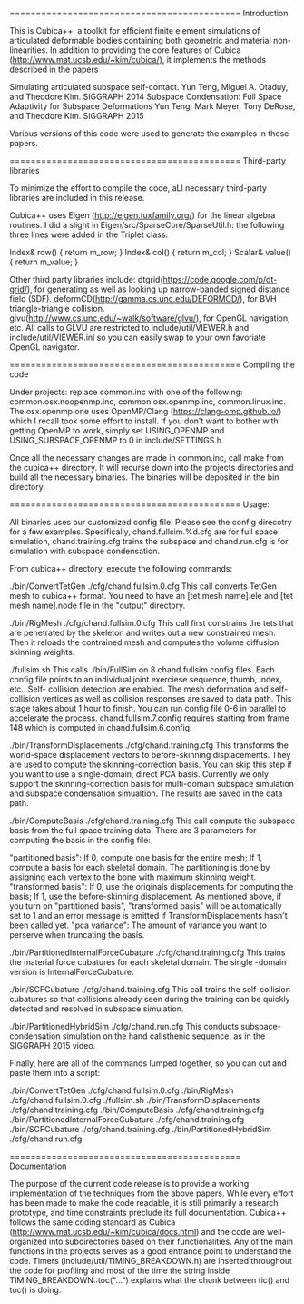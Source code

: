 ============================================
Introduction

This is Cubica++, a toolkit for efficient finite element simulations of
articulated deformable bodies containing both geometric and material non-
linearities. In addition to providing the core features of Cubica
(http://www.mat.ucsb.edu/~kim/cubica/), it implements the methods described in
the papers

Simulating articulated subspace self-contact.
  Yun Teng, Miguel A. Otaduy, and Theodore Kim. SIGGRAPH 2014
Subspace Condensation: Full Space Adaptivity for Subspace Deformations
  Yun Teng, Mark Meyer, Tony DeRose, and Theodore Kim. SIGGRAPH 2015

Various versions of this code were used to generate the examples in those
papers.

============================================
Third-party libraries

To minimize the effort to compile the code, aLl necessary third-party libraries are included in this release. 

Cubica++ uses Eigen (http://eigen.tuxfamily.org/) for the linear algebra 
routines. I did a slight in Eigen/src/SparseCore/SparseUtil.h: the following 
three lines were added in the Triplet class:

Index& row() { return m_row; }
Index& col() { return m_col; }
Scalar& value() { return m_value; }

Other third party libraries include:
  dtgrid(https://code.google.com/p/dt-grid/), for generating as well as 
    looking up narrow-banded signed distance field (SDF).
  deformCD(http://gamma.cs.unc.edu/DEFORMCD/), for BVH triangle-triangle
    collision.
  glvu(http://www.cs.unc.edu/~walk/software/glvu/), for OpenGL navigation, etc.
    All calls to GLVU are restricted to include/util/VIEWER.h and
    include/util/VIEWER.inl so you can easily swap to your own favoriate 
    OpenGL navigator.

============================================
Compiling the code

Under projects: replace common.inc with one of the following: 
common.osx.noopenmp.inc, common.osx.openmp.inc, common.linux.inc. 
The osx.openmp one uses OpenMP/Clang (https://clang-omp.github.io/) which I 
recall took some effort to install. If you don't want to bother with getting
OpenMP to work, simply set USING_OPENMP and USING_SUBSPACE_OPENMP to 0 in
include/SETTINGS.h.

Once all the necessary changes are made in common.inc, call make from the
cubica++ directory. It will recurse down into the projects directories
and build all the necessary binaries. The binaries will be deposited in the bin directory.

============================================
Usage:

All binaries uses our customized config file. Please see the config direcotry 
for a few examples. Specifically, chand.fullsim.%d.cfg are for full space 
simulation, chand.training.cfg trains the subspace and chand.run.cfg is for simulation with subspace condensation.

From cubica++ directory, execute the following commands:

./bin/ConvertTetGen ./cfg/chand.fullsim.0.cfg
This call converts TetGen mesh to cubica++ format. You need to have an [tet mesh 
name].ele and [tet mesh name].node file in the "output" directory.

./bin/RigMesh ./cfg/chand.fullsim.0.cfg
This call first constrains the tets that are penetrated by the skeleton and 
writes out a new constrained mesh. Then it reloads the contrained mesh and 
computes the volume diffusion skinning weights.

./fullsim.sh
This calls ./bin/FullSim on 8 chand.fullsim config files. Each config file
points to an individual joint exerciese sequence, thumb, index, etc.. Self-
collision detection are enabled. The mesh deformation and self-collision
vertices as well as collision responses are saved to data path. This stage
takes about 1 hour to finish. You can run config file 0-6 in parallel to
accelerate the process. chand.fullsim.7.config requires starting from frame 
148 which is computed in chand.fullsim.6.config.

./bin/TransformDisplacements ./cfg/chand.training.cfg
This transforms the world-space displacement vectors to before-skinning
displacements. They are used to compute the skinning-correction basis. You
can skip this step if you want to use a single-domain, direct PCA basis. 
Currently we only support the skinning-correction basis for multi-domain
subspace simulation and subspace condensation simualtion. The results are
saved in the data path.

./bin/ComputeBasis ./cfg/chand.training.cfg
This call compute the subspace basis from the full space training data.
There are 3 parameters for computing the basis in the config file:

"partitioned basis": If 0, compute one basis for the entire mesh; If 1, compute
  a basis for each skeletal domain. The partitioning is done by
  assigning each vertex to the bone with maximum skinning weight.
"transformed basis": If 0, use the originals displacements for computing the
  basis; If 1, use the before-skinning displacement. As mentioned above, if you
  turn on "partitioned basis", "transformed basis" will be automatically set
  to 1 and an error message is emitted if TransformDisplacements hasn't been
  called yet.
"pca variance": The amount of variance you want to perserve when truncating
  the basis.

./bin/PartitionedInternalForceCubature ./cfg/chand.training.cfg
  This trains the material force cubatures for each skeletal domain. The single
  -domain version is InternalForceCubature.

./bin/SCFCubature ./cfg/chand.training.cfg
  This call trains the self-collision cubatures so that collisions already seen
  during the training can be quickly detected and resolved in subspace
  simulation.

./bin/PartitionedHybridSim ./cfg/chand.run.cfg
  This conducts subspace-condensation simulation on the hand calisthenic
  sequence, as in the SIGGRAPH 2015 video.

Finally, here are all of the commands lumped together, so you can cut and 
paste them into a script:

./bin/ConvertTetGen ./cfg/chand.fullsim.0.cfg
./bin/RigMesh ./cfg/chand.fullsim.0.cfg
./fullsim.sh
./bin/TransformDisplacements ./cfg/chand.training.cfg
./bin/ComputeBasis ./cfg/chand.training.cfg
./bin/PartitionedInternalForceCubature ./cfg/chand.training.cfg
./bin/SCFCubature ./cfg/chand.training.cfg
./bin/PartitionedHybridSim ./cfg/chand.run.cfg

============================================
Documentation

The purpose of the current code release is to provide a working implementation
of the techniques from the above papers. While every effort has been made to 
make the code readable, it is still primarily a research prototype, and time 
constraints preclude its full documentation. Cubica++ follows the same coding
standard as Cubica (http://www.mat.ucsb.edu/~kim/cubica/docs.html) and the
code are well-organized into subdirectories based on their functionalities. 
Any of the main functions in the projects serves as a good entrance point to
understand the code. Timers (include/util/TIMING_BREAKDOWN.h) are inserted
throughout the code for profiling and most of the time the string inside
TIMING_BREAKDOWN::toc("...") explains what the chunk between tic() and toc()
is doing.
